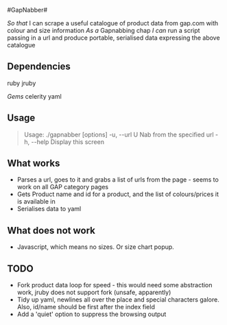#GapNabber#


*So that* I can scrape a useful catalogue of product data from gap.com with colour and size information
*As a* Gapnabbing chap
*I can* run a script passing in a url and produce portable, serialised data expressing the above catalogue

## Dependencies ##

ruby
jruby

*Gems*
celerity
yaml

## Usage ##
>Usage: ./gapnabber [options]
>    -u, --url U                      Nab from the specified url
>    -h, --help                       Display this screen

## What works ##
* Parses a url, goes to it and grabs a list of urls from the page - seems to work on all GAP category pages
* Gets Product name and id for a product, and the list of colours/prices it is available in
* Serialises data to yaml

## What does not work ##
* Javascript, which means no sizes. Or size chart popup.

## TODO
* Fork product data loop for speed - this would need some abstraction work, jruby does not support fork (unsafe, apparently)
* Tidy up yaml, newlines all over the place and special characters galore. Also, id/name should be first after the index field
* Add a 'quiet' option to suppress the browsing output
